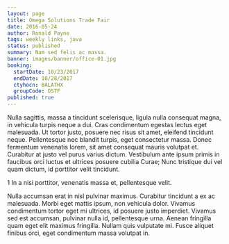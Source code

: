 ```yaml
---
layout: page
title: Omega Solutions Trade Fair
date: 2016-05-24
author: Ronald Payne
tags: weekly links, java
status: published
summary: Nam sed felis ac massa.
banner: images/banner/office-01.jpg
booking:
  startDate: 10/23/2017
  endDate: 10/28/2017
  ctyhocn: BALATHX
  groupCode: OSTF
published: true
---
```

Nulla sagittis, massa a tincidunt scelerisque, ligula nulla consequat magna, in vehicula turpis neque a dui. Cras condimentum egestas lectus eget malesuada. Ut tortor justo, posuere nec risus sit amet, eleifend tincidunt neque. Pellentesque nec blandit turpis, eget consectetur massa. Donec fermentum venenatis lorem, sit amet consequat mauris volutpat et. Curabitur at justo vel purus varius dictum. Vestibulum ante ipsum primis in faucibus orci luctus et ultrices posuere cubilia Curae; Nunc tristique dui vel quam dictum, id porttitor velit tincidunt.

1 In a nisi porttitor, venenatis massa et, pellentesque velit.

Nulla accumsan erat in nisl pulvinar maximus. Curabitur tincidunt a ex ac malesuada. Morbi eget mattis ipsum, non vehicula dolor. Vivamus condimentum tortor eget mi ultrices, id posuere justo imperdiet. Vivamus sed est accumsan, pulvinar nulla id, pellentesque urna. Aenean fringilla quam eget elit maximus fringilla. Nullam quis vulputate mi. Fusce aliquet finibus orci, eget condimentum massa volutpat in.
